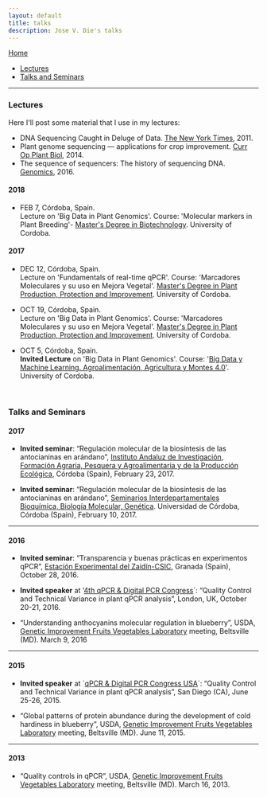 ```yaml
---
layout: default
title: talks
description: Jose V. Die's talks
--- 
```

[Home](../index.html)
  

 * [Lectures](#lectures)
 * [Talks and Seminars](#talks-and-seminars)
    
---
### Lectures

Here I'll post some material that I use in my lectures:  
    
  * DNA Sequencing Caught in Deluge of Data. [The New York Times](http://www.nytimes.com/2011/12/01/business/dna-sequencing-caught-in-deluge-of-data.html), 2011.  
  * Plant genome sequencing — applications for crop improvement. [Curr Op Plant Biol](files/2014PlantGenomes.pdf), 2014.  
  * The sequence of sequencers: The history of sequencing DNA. [Genomics](files/2016%20History%20of%20Sequencing.pdf), 2016.  
  

#### 2018  
* FEB 7, Córdoba, Spain.  
Lecture on 'Big Data in Plant Genomics'. Course: 'Molecular markers in Plant Breeding'-  [Master's Degree in Biotechnology](https://www.uco.es/estudios/idep/masteres/biotecnologia). University of Cordoba. 

#### 2017
* DEC 12, Córdoba, Spain.  
Lecture on 'Fundamentals of real-time qPCR'. Course: 'Marcadores Moleculares y su uso en Mejora Vegetal'. [Master's Degree in Plant Production, Protection and Improvement](https://www.uco.es/estudios/idep/masteres/node/211). University of Cordoba. 

* OCT 19, Córdoba, Spain.  
Lecture on 'Big Data in Plant Genomics'. Course: 'Marcadores Moleculares y su uso en Mejora Vegetal'. [Master's Degree in Plant Production, Protection and Improvement](https://www.uco.es/estudios/idep/masteres/node/211). University of Cordoba.  

* OCT 5, Córdoba, Spain.  
**Invited Lecture** on 'Big Data in Plant Genomics'. Course: '[Big Data y Machine Learning. Agroalimentación, Agricultura y Montes 4.0](http://www.uco.es/etsiam/bigdata17/)'. University of Cordoba.  

<br>
  
  
### Talks and Seminars
#### 2017  

* **Invited seminar**: “Regulación molecular de la biosíntesis de las antocianinas en arándano”, [Instituto Andaluz de Investigación, Formación Agraria, Pesquera y Agroalimentaria y de la Producción Ecológica](http://www.juntadeandalucia.es/agriculturaypesca/ifapa/web/ifapa/elifapa), Córdoba (Spain),  February 23, 2017.  

* **Invited seminar**: “Regulación molecular de la biosíntesis de las antocianinas en arándano”, [Seminarios Interdepartamentales Bioquímica, Biología Molecular, Genética](https://www.google.es/url?sa=t&rct=j&q=&esrc=s&source=web&cd=1&ved=0ahUKEwjQgb747ZLUAhXLfhoKHcZVBV0QFggoMAA&url=https%3A%2F%2Fwww.uco.es%2Fdptos%2Fbioquimica-biol-mol%2Fseminarios_interdepartamentales%2Fprograma.pdf&usg=AFQjCNGr_ns-nmxsNuJX66ArlYidqQuECg&sig2=mU2J_beht13Ohe7N0tGUGg). Universidad de Córdoba, Córdoba (Spain),  February 10, 2017.  

---

#### 2016  
* **Invited seminar**: “Transparencia y buenas prácticas en experimentos qPCR”, [Estación Experimental del Zaidín-CSIC](http://www2.eez.csic.es/?q=es/node/7457), Granada (Spain), October 28, 2016.  

* **Invited speaker** at ‘[4th qPCR & Digital PCR Congress](http://www.global-engage.com/event/qpcr-digital-pcr/)´: “Quality Control and Technical Variance in plant qPCR analysis”, London, UK, October 20-21, 2016.

* “Understanding anthocyanins molecular regulation in blueberry”, USDA, [Genetic Improvement Fruits Vegetables Laboratory](https://www.ars.usda.gov/northeast-area/beltsville-md/beltsville-agricultural-research-center/genetic-improvement-for-fruits-vegetables-laboratory/) meeting, Beltsville (MD). March 9, 2016  

---

#### 2015    
* **Invited speaker** at ´[qPCR & Digital PCR Congress USA]((http://www.global-engage.com/event/qpcr-digital-pcr/))´: “Quality Control and Technical Variance in plant qPCR analysis”, San Diego (CA), June 25-26, 2015.  

* “Global patterns of protein abundance during the development of cold hardiness in blueberry”, USDA, [Genetic Improvement Fruits Vegetables Laboratory](https://www.ars.usda.gov/northeast-area/beltsville-md/beltsville-agricultural-research-center/genetic-improvement-for-fruits-vegetables-laboratory/) meeting, Beltsville (MD). June 11, 2015.    

---

#### 2013    
* “Quality controls in qPCR”, USDA, [Genetic Improvement Fruits Vegetables Laboratory]((https://www.ars.usda.gov/northeast-area/beltsville-md/beltsville-agricultural-research-center/genetic-improvement-for-fruits-vegetables-laboratory/)) meeting, Beltsville (MD). March 16, 2013.    
